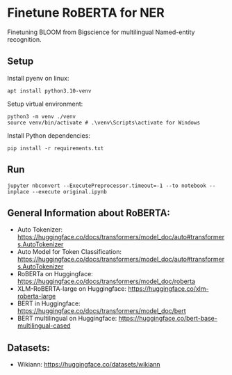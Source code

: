 # Finetune RoBERTA for NER

Finetuning BLOOM from Bigscience for multilingual Named-entity recognition.

## Setup

Install pyenv on linux:

```
apt install python3.10-venv
```

Setup virtual environment:

```
python3 -m venv ./venv
source venv/bin/activate # .\venv\Scripts\activate for Windows
```

Install Python dependencies:

```
pip install -r requirements.txt
```

## Run

```
jupyter nbconvert --ExecutePreprocessor.timeout=-1 --to notebook --inplace --execute original.ipynb
```

## General Information about RoBERTA:

- Auto Tokenizer: https://huggingface.co/docs/transformers/model_doc/auto#transformers.AutoTokenizer
- Auto Model for Token Classification: https://huggingface.co/docs/transformers/model_doc/auto#transformers.AutoTokenizer
- RoBERTa on Huggingface: https://huggingface.co/docs/transformers/model_doc/roberta
- XLM-RoBERTA-large on Huggingface: https://huggingface.co/xlm-roberta-large
- BERT in Huggingface: https://huggingface.co/docs/transformers/model_doc/bert
- BERT multilingual on Huggingface: https://huggingface.co/bert-base-multilingual-cased

## Datasets:

- Wikiann: https://huggingface.co/datasets/wikiann
